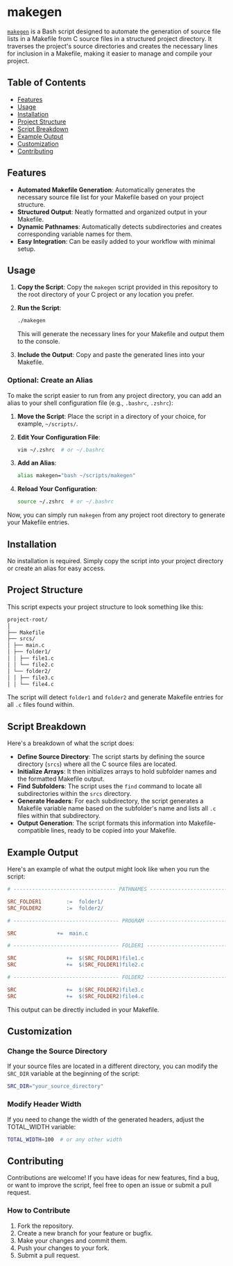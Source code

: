 # makegen

[`makegen`](./makegen) is a Bash script designed to automate the generation of source file lists in a Makefile from C source files in a structured project directory. It traverses the project's source directories and creates the necessary lines for inclusion in a Makefile, making it easier to manage and compile your project.

## Table of Contents

- [Features](#features)
- [Usage](#usage)
- [Installation](#installation)
- [Project Structure](#project-structure)
- [Script Breakdown](#script-breakdown)
- [Example Output](#example-output)
- [Customization](#customization)
- [Contributing](#contributing)

## Features

- **Automated Makefile Generation**: Automatically generates the necessary source file list for your Makefile based on your project structure.
- **Structured Output**: Neatly formatted and organized output in your Makefile.
- **Dynamic Pathnames**: Automatically detects subdirectories and creates corresponding variable names for them.
- **Easy Integration**: Can be easily added to your workflow with minimal setup.

## Usage

1. **Copy the Script**: Copy the `makegen` script provided in this repository to the root directory of your C project or any location you prefer.

2. **Run the Script**:
    ```bash
    ./makegen
    ```
    This will generate the necessary lines for your Makefile and output them to the console.

3. **Include the Output**: Copy and paste the generated lines into your Makefile.

### Optional: Create an Alias

To make the script easier to run from any project directory, you can add an alias to your shell configuration file (e.g., `.bashrc`, `.zshrc`):

1. **Move the Script**: Place the script in a directory of your choice, for example, `~/scripts/`.

2. **Edit Your Configuration File**:
    ```bash
    vim ~/.zshrc  # or ~/.bashrc
    ```

3. **Add an Alias**:
    ```bash
    alias makegen="bash ~/scripts/makegen"
    ```

4. **Reload Your Configuration**:
    ```bash
    source ~/.zshrc  # or ~/.bashrc
    ```

Now, you can simply run `makegen` from any project root directory to generate your Makefile entries.

## Installation

No installation is required. Simply copy the script into your project directory or create an alias for easy access.

## Project Structure

This script expects your project structure to look something like this:

```txt
project-root/
│
├── Makefile
├── srcs/
│ ├── main.c
│ ├── folder1/
│ │ ├── file1.c
│ │ └── file2.c
│ └── folder2/
│ │ ├── file3.c
│ │ └── file4.c
```

The script will detect `folder1` and `folder2` and generate Makefile entries for all `.c` files found within.

## Script Breakdown

Here's a breakdown of what the script does:

- **Define Source Directory**: The script starts by defining the source directory (`srcs`) where all the C source files are located.
- **Initialize Arrays**: It then initializes arrays to hold subfolder names and the formatted Makefile output.
- **Find Subfolders**: The script uses the `find` command to locate all subdirectories within the `srcs` directory.
- **Generate Headers**: For each subdirectory, the script generates a Makefile variable name based on the subfolder's name and lists all `.c` files within that subdirectory.
- **Output Generation**: The script formats this information into Makefile-compatible lines, ready to be copied into your Makefile.

## Example Output

Here's an example of what the output might look like when you run the script:

```makefile
# --------------------------------- PATHNAMES -------------------------------- #

SRC_FOLDER1        :=  folder1/
SRC_FOLDER2        :=  folder2/

# ---------------------------------- PROGRAM --------------------------------- #

SRC				+=	main.c

# ---------------------------------- FOLDER1 --------------------------------- #

SRC                +=  $(SRC_FOLDER1)file1.c
SRC                +=  $(SRC_FOLDER1)file2.c

# ---------------------------------- FOLDER2 --------------------------------- #

SRC                +=  $(SRC_FOLDER2)file3.c
SRC                +=  $(SRC_FOLDER2)file4.c
```
This output can be directly included in your Makefile.

## Customization

### Change the Source Directory

If your source files are located in a different directory, you can modify the `SRC_DIR` variable at the beginning of the script:

```bash
SRC_DIR="your_source_directory"
```
### Modify Header Width

If you need to change the width of the generated headers, adjust the TOTAL_WIDTH variable:

```bash
TOTAL_WIDTH=100  # or any other width
```

## Contributing

Contributions are welcome! If you have ideas for new features, find a bug, or want to improve the script, feel free to open an issue or submit a pull request.

### How to Contribute

1. Fork the repository.
2. Create a new branch for your feature or bugfix.
3. Make your changes and commit them.
4. Push your changes to your fork.
5. Submit a pull request.
